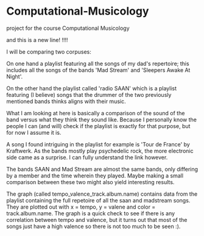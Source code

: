 # Computational-Musicology
project for the course Computational Musicology

and this is a new line! !!!!

I will be comparing two corpuses:

On one hand a playlist featuring all the songs of my dad's repertoire; this includes all the songs of the bands 'Mad Stream' and 'Sleepers Awake At Night'.

On the other hand the playlist called 'radio SAAN' which is a playlist featuring (I believe) songs that the drummer of the two previously mentioned bands thinks aligns with their music.

 

What I am looking at here is basically a comparison of the sound of the band versus what they think they sound like. Because I personally know the people I can (and will) check if the playlist is exactly for that purpose, but for now I assume it is. 

A song I found intriguing in the playlist for example is 'Tour de France' by Kraftwerk. As the bands mostly play psychedelic rock, the more electronic side came as a surprise. I can fully understand the link however. 

The bands SAAN and Mad Stream are almost the same bands, only differing by a member and the time wherein they played. Maybe making a small comparison between these two might also yield interesting results.


The graph (called tempo_valence_track.album.name) contains data from the playlist containing the full repetoire of all the saan and madstream songs. They are plotted out with x = tempo, y = valene and color = track.album.name. The graph is a quick check to see if there is any correlation between tempo and valence, but it turns out that most of the songs just have a high valence so there is not too much to be seen :).
